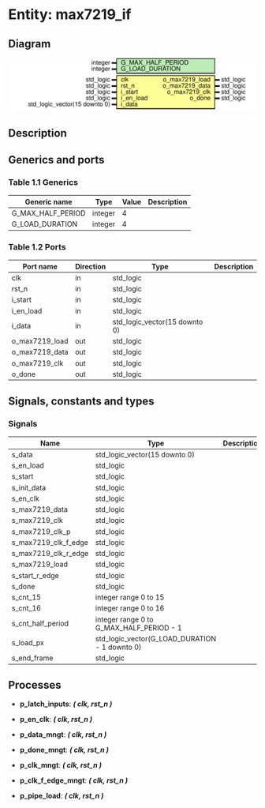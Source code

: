 # Entity: max7219_if
## Diagram
![Diagram](max7219_if.svg "Diagram")
## Description
## Generics and ports
### Table 1.1 Generics
| Generic name      | Type    | Value | Description |
| ----------------- | ------- | ----- | ----------- |
| G_MAX_HALF_PERIOD | integer | 4     |             |
| G_LOAD_DURATION   | integer | 4     |             |
### Table 1.2 Ports
| Port name      | Direction | Type                          | Description |
| -------------- | --------- | ----------------------------- | ----------- |
| clk            | in        | std_logic                     |             |
| rst_n          | in        | std_logic                     |             |
| i_start        | in        | std_logic                     |             |
| i_en_load      | in        | std_logic                     |             |
| i_data         | in        | std_logic_vector(15 downto 0) |             |
| o_max7219_load | out       | std_logic                     |             |
| o_max7219_data | out       | std_logic                     |             |
| o_max7219_clk  | out       | std_logic                     |             |
| o_done         | out       | std_logic                     |             |
## Signals, constants and types
### Signals
| Name                 | Type                                           | Description |
| -------------------- | ---------------------------------------------- | ----------- |
| s_data               | std_logic_vector(15 downto 0)                  |             |
| s_en_load            | std_logic                                      |             |
| s_start              | std_logic                                      |             |
| s_init_data          | std_logic                                      |             |
| s_en_clk             | std_logic                                      |             |
| s_max7219_data       | std_logic                                      |             |
| s_max7219_clk        | std_logic                                      |             |
| s_max7219_clk_p      | std_logic                                      |             |
| s_max7219_clk_f_edge | std_logic                                      |             |
| s_max7219_clk_r_edge | std_logic                                      |             |
| s_max7219_load       | std_logic                                      |             |
| s_start_r_edge       | std_logic                                      |             |
| s_done               | std_logic                                      |             |
| s_cnt_15             | integer range 0 to 15                          |             |
| s_cnt_16             | integer range 0 to 16                          |             |
| s_cnt_half_period    | integer range 0 to G_MAX_HALF_PERIOD - 1       |             |
| s_load_px            | std_logic_vector(G_LOAD_DURATION - 1 downto 0) |             |
| s_end_frame          | std_logic                                      |             |
## Processes
- **p_latch_inputs**: ***( clk, rst_n )***

- **p_en_clk**: ***( clk, rst_n )***

- **p_data_mngt**: ***( clk, rst_n )***

- **p_done_mngt**: ***( clk, rst_n )***

- **p_clk_mngt**: ***( clk, rst_n )***

- **p_clk_f_edge_mngt**: ***( clk, rst_n )***

- **p_pipe_load**: ***( clk, rst_n )***

